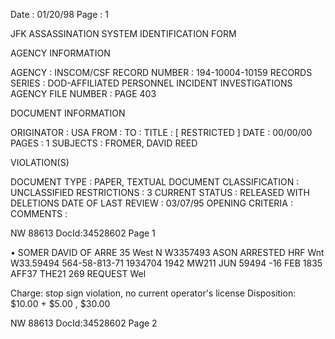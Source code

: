 Date : 01/20/98
Page : 1

JFK ASSASSINATION SYSTEM
IDENTIFICATION FORM

AGENCY INFORMATION

AGENCY : INSCOM/CSF
RECORD NUMBER : 194-10004-10159
RECORDS SERIES : DOD-AFFILIATED PERSONNEL INCIDENT INVESTIGATIONS
AGENCY FILE NUMBER : PAGE 403

DOCUMENT INFORMATION

ORIGINATOR : USA
FROM :
TO :
TITLE : [ RESTRICTED ]
DATE : 00/00/00
PAGES : 1
SUBJECTS : FROMER, DAVID REED

VIOLATION(S)

DOCUMENT TYPE : PAPER, TEXTUAL DOCUMENT
CLASSIFICATION : UNCLASSIFIED
RESTRICTIONS : 3
CURRENT STATUS : RELEASED WITH DELETIONS
DATE OF LAST REVIEW : 03/07/95
OPENING CRITERIA :
COMMENTS :

NW 88613 DocId:34528602 Page 1

• SOMER DAVID
OF ARRE
35 West N
W3357493
ASON ARRESTED
HRF Wnt W33.59494
564-58-813-71
1934704
1942
MW211 JUN
59494 -16 FEB 1835
AFF37
THE21 269
REQUEST
Wel

Charge: stop sign violation, no current operator's license
Disposition: $10.00 + $5.00 , $30.00

NW 88613 DocId:34528602 Page 2
